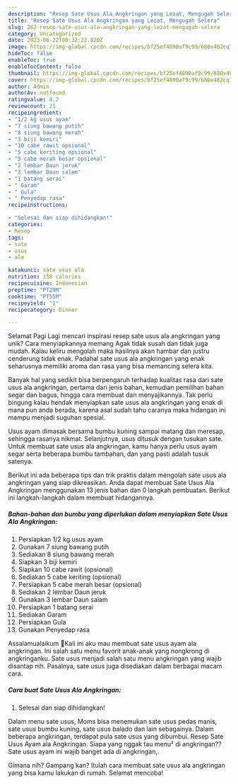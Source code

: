 ```yaml
---
description: "Resep Sate Usus Ala Angkringan yang Lezat, Mengugah Selera"
title: "Resep Sate Usus Ala Angkringan yang Lezat, Mengugah Selera"
slug: 262-resep-sate-usus-ala-angkringan-yang-lezat-mengugah-selera
category: Uncategorized
date: 2023-06-22T00:32:22.820Z
image: https://img-global.cpcdn.com/recipes/bf25ef4890af9c99/680x482cq70/sate-usus-ala-angkringan-foto-resep-utama.jpg
hideToc: false
enableToc: true
enableTocContent: false
thumbnail: https://img-global.cpcdn.com/recipes/bf25ef4890af9c99/680x482cq70/sate-usus-ala-angkringan-foto-resep-utama.jpg
cover: https://img-global.cpcdn.com/recipes/bf25ef4890af9c99/680x482cq70/sate-usus-ala-angkringan-foto-resep-utama.jpg
author: Admin
authorAv: notfound
ratingvalue: 4.2
reviewcount: 21
recipeingredient:
- "1/2 kg usus ayam"
- "7 siung bawang putih"
- "8 siung bawang merah"
- "3 biji kemiri"
- "10 cabe rawit opsional"
- "5 cabe keriting opsional"
- "5 cabe merah besar opsional"
- "2 lembar Daun jeruk"
- "3 lembar Daun salam"
- "1 batang serai"
- " Garam"
- " Gula"
- " Penyedap rasa"
recipeinstructions:

- "Selesai dan siap dihidangkan!"
categories:
- Resep
tags:
- sate
- usus
- ala

katakunci: sate usus ala 
nutrition: 158 calories
recipecuisine: Indonesian
preptime: "PT29M"
cooktime: "PT55M"
recipeyield: "1"
recipecategory: Dinner

---
```



Selamat Pagi Lagi mencari inspirasi resep sate usus ala angkringan yang unik? Cara menyiapkannya memang Agak tidak susah dan tidak juga mudah. Kalau keliru mengolah maka hasilnya akan hambar dan justru cenderung tidak enak. Padahal sate usus ala angkringan yang enak seharusnya memiliki aroma dan rasa yang bisa memancing selera kita.


Banyak hal yang sedikit bisa berpengaruh terhadap kualitas rasa dari sate usus ala angkringan, pertama dari jenis bahan, kemudian pemilihan bahan segar dan bagus, hingga cara membuat dan menyajikannya. Tak perlu bingung kalau hendak menyiapkan sate usus ala angkringan yang enak di mana pun anda berada, karena asal sudah tahu caranya maka hidangan ini mampu menjadi suguhan spesial.

Usus ayam dimasak bersama bumbu kuning sampai matang dan meresap, sehingga rasanya nikmat. Selanjutnya, usus ditusuk dengan tusukan sate. Untuk membuat sate usus ala angkringan, kamu hanya perlu usus ayam segar serta beberapa bumbu tambahan, dan yang pasti adalah tusuk satenya.


Berikut ini ada beberapa tips dan trik praktis dalam mengolah sate usus ala angkringan yang siap dikreasikan. Anda dapat membuat Sate Usus Ala Angkringan menggunakan 13 jenis bahan dan 0 langkah pembuatan. Berikut ini langkah-langkah dalam membuat hidangannya.

<!--inarticleads1-->

##### Bahan-bahan dan bumbu yang diperlukan dalam menyiapkan Sate Usus Ala Angkringan:

1. Persiapkan 1/2 kg usus ayam
1. Gunakan 7 siung bawang putih
1. Sediakan 8 siung bawang merah
1. Siapkan 3 biji kemiri
1. Siapkan 10 cabe rawit (opsional)
1. Sediakan 5 cabe keriting (opsional)
1. Persiapkan 5 cabe merah besar (opsional)
1. Sediakan 2 lembar Daun jeruk
1. Gunakan 3 lembar Daun salam
1. Persiapkan 1 batang serai
1. Sediakan  Garam
1. Persiapkan  Gula
1. Gunakan  Penyedap rasa


Assalamualaikum 🙏Kali ini aku mau membuat sate usus ayam ala angkringan. Ini salah satu menu favorit anak-anak yang nongkrong di angkringanku. Sate usus menjadi salah satu menu angkringan yang wajib disantap nih. Pasalnya, sate usus juga disediakan dalam berbagai macam cara. 

<!--inarticleads2-->

##### Cara buat Sate Usus Ala Angkringan:


1. Selesai dan siap dihidangkan!

Dalam menu sate usus, Moms bisa menemukan sate usus pedas manis, sate usus bumbu kuning, sate usus balado dan lain sebagainya. Dalam beberapa angkringan, terdapat pula sate usus yang dibumbui. Resep Sate Usus Ayam ala Angkringan. Siapa yang nggak tau menu² di angkringan?? Sate usus ayam ini wajib banget ada di angkringan,. 

Gimana nih? Gampang kan? Itulah cara membuat sate usus ala angkringan yang bisa kamu lakukan di rumah. Selamat mencoba!
